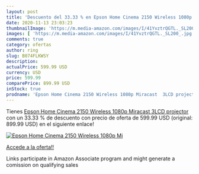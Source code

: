 ```yaml
---
layout: post
title: 'Descuento del 33.33 % en Epson Home Cinema 2150 Wireless 1080p Mi'
date: 2020-11-13 23:03:23
thumbnailImage: 'https://m.media-amazon.com/images/I/41YvztrQGTL._SL200_.jpg'
images: [ 'https://m.media-amazon.com/images/I/41YvztrQGTL._SL200_.jpg' ]
comments: true
category: ofertas
author: ring
slug: B074FLKWSY
description:
actualPrice: 599.99 USD
currency: USD
price: 599.99
comparePrice: 899.99 USD
inStock: true
prodname: 'Epson Home Cinema 2150 Wireless 1080p Miracast  3LCD projector'
---
```


Tienes [Epson Home Cinema 2150 Wireless 1080p Miracast  3LCD projector](https://www.amazon.com/dp/B074FLKWSY/?tag=tolees-20) con un 33.33 % de descuento con precio de oferta de 599.99 USD (original: 899.99 USD) en el siguiente enlace!

[![Epson Home Cinema 2150 Wireless 1080p Mi](https://m.media-amazon.com/images/I/41YvztrQGTL._SL200_.jpg)](https://www.amazon.com/dp/B074FLKWSY/?tag=tolees-20)

[Accede a la oferta!!](https://www.amazon.com/dp/B074FLKWSY/?tag=tolees-20)

Links participate in Amazon Associate program and might generate a comission on qualifying sales


